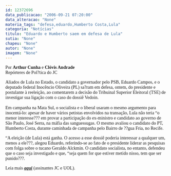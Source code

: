 ```yaml
---
id: 12372696
data_publicacao: "2006-09-21 07:20:00"
data_alteracao: "None"
materia_tags: "defesa,eduardo,Humberto Costa,Lula"
categoria: "Notícias"
titulo: "Eduardo e Humberto saem em defesa de Lula"
sutia: "None"
chapeu: "None"
autor: "None"
imagem: "None"
---
```

<p><P><FONT face=Verdana>Por <STRONG>Arthur Cunha</STRONG> e <STRONG>Clóvis Andrade</STRONG><BR>Repórteres de Pol?tica do JC</FONT></P></p>
<p><P><FONT face=Verdana>Aliados de Lula no Estado, o candidato a governador pelo PSB, Eduardo Campos, e o deputado federal Inocêncio Oliveira (PL) sa?ram em defesa, ontem, do presidente e postulante à reeleição, ao comentarem a decisão do Tribuinal Superior Eleitoral (TSE) de investigar sua ligação com o caso do dossiê Vedoin. <BR><BR>Em campanha na Mata Sul, o socialista e o liberal usaram o mesmo argumento para inocentá-lo: apesar de haver vários petistas envolvidos na transação, Lula não teria “o menor interesse??? em provar a participação do ex-ministro e candidato ao governo de São Paulo, José Serra, na máfia das sanguessugas. O mesmo avaliou o candidato do PT, Humberto Costa, durante caminhada de campanha pelo Bairro de ??gua Fria, no Recife. </FONT></P></p>
<p><P><FONT face=Verdana>“A eleição (de Lula) está ganha. O acesso a esse dossiê poderia interessar a qualquer um, menos a ele???, alegou Eduardo, referindo-se ao fato de o presidente liderar as pesquisas com folga sobre o tucano Geraldo Alckmin. O candidato socialista, no entanto, defendeu que o caso seja investigado e que, “seja quem for que estiver metido nisso, tem que ser punido???. </FONT></P></p>
<p><P><FONT face=Verdana>Leia mais <STRONG><EM><A href=\"https://jc3.uol.com.br/jornal/2006/09/21/not_201669.php\" target=_blank>aqui</A></EM></STRONG> (assinantes JC e UOL).</FONT></P> </p>
